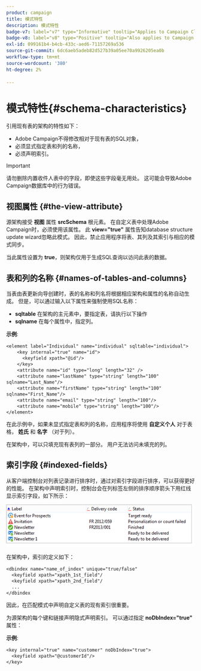 ```yaml
---
product: campaign
title: 模式特性
description: 模式特性
badge-v7: label="v7" type="Informative" tooltip="Applies to Campaign Classic v7"
badge-v8: label="v8" type="Positive" tooltip="Also applies to Campaign v8"
exl-id: 099161b4-b4cb-433c-aed6-71157269a536
source-git-commit: 6dc6aeb5adeb82d527b39a05ee70a9926205ea0b
workflow-type: tm+mt
source-wordcount: '380'
ht-degree: 2%

---
```


# 模式特性{#schema-characteristics}



引用现有表的架构的特性如下：

* Adobe Campaign不得修改相对于现有表的SQL对象，
* 必须显式指定表和列的名称，
* 必须声明索引。

>[!IMPORTANT]
>
>请勿删除内置收件人表中的字段，即使这些字段毫无用处。 这可能会导致Adobe Campaign数据库中的行为错误。

## 视图属性 {#the-view-attribute}

源架构接受 **视图** 属性 **srcSchema** 根元素。 在自定义表中处理Adobe Campaign时，必须使用该属性。 此 **view=&quot;true&quot;** 属性告知database structure update wizard忽略此模式。 因此，禁止应用程序将表、其列及其索引与相应的模式同步。

当此属性设置为 **true**，则架构仅用于生成SQL查询以访问此表的数据。

## 表和列的名称 {#names-of-tables-and-columns}

当表由表更新向导创建时，表的名称和列名将根据相应架构和属性的名称自动生成。 但是，可以通过输入以下属性来强制使用SQL名称：

* **sqltable** 在架构的主元素中，要指定表，请执行以下操作
* **sqlname** 在每个属性中，指定列。

**示例**:

```
<element label="Individual" name="individual" sqltable="individual">
    <key internal="true" name="id">
      <keyfield xpath="@id"/>
    </key> 
    <attribute name="id" type="long" length="32" />
    <attribute name="lastName" type="string" length="100" sqlname="Last_Name"/>
    <attribute name="firstName" type="string" length="100" sqlname="First_Name"/>
    <attribute name="email" type="string" length="100"/>
    <attribute name="mobile" type="string" length="100"/>
</element>
```

在此示例中，如果未显式指定表和列的名称，应用程序将使用 **自定义个人** 对于表格， **姓氏** 和 **名字** （对于列）。

在架构中，可以只填充现有表列的一部分。 用户无法访问未填充的列。

## 索引字段 {#indexed-fields}

从客户端控制台对列表记录进行排序时，通过对索引字段进行排序，可以获得更好的性能。 在架构中声明索引时，控制台会在列标签左侧的排序顺序箭头下用红线显示索引字段，如下所示：

![](assets/s_ncs_integration_mapping_index.png)

在架构中，索引的定义如下：

```
<dbindex name="name_of_index" unique="true/false"
  <keyfield xpath="xpath_1st_field"/
  <keyfield xpath="xpath_2nd_field"/
  ...
</dbindex
```

因此，在匹配模式中声明自定义表的现有索引很重要。

为源架构的每个键和链接声明隐式声明索引。 可以通过指定 **noDbIndex=&quot;true&quot;** 属性：

**示例**:

```
<key internal="true" name="customer" noDbIndex="true">
  <keyfield xpath="@customerId"/>
</key>
```
